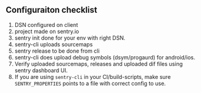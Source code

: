 

## Configuraiton checklist

1. DSN configured on client
2. project made on sentry.io
3. sentry init done for your env with right DSN.
4. sentry-cli uploads sourcemaps
5. sentry release to be done from cli
6. sentry-cli does upload debug symbols (dsym/progaurd) for android/ios.
7. Verify uploaded sourcemaps, releases and uploaded dif files using sentry dashboard UI.
8. If you are using `sentry-cli` in your CI/build-scripts, make sure `SENTRY_PROPERTIES` points to a file with correct config to use.

